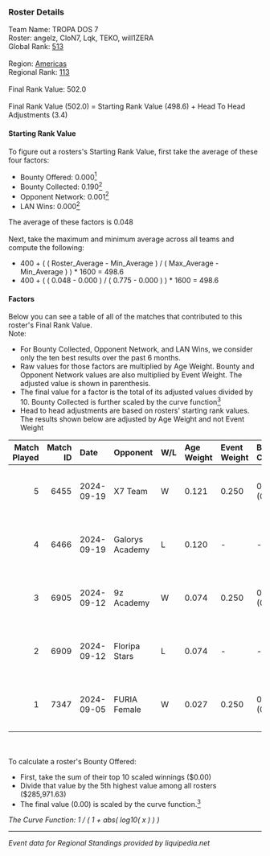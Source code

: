 ### Roster Details<br />
Team Name: TROPA DOS 7<br />
Roster: angelz, CloN7, Lqk, TEKO, will1ZERA<br />
Global Rank: [513](../../standings_global_2025_02_28.md)<br />
<br />
Region: [Americas]( ../../standings_americas_2025_02_28.md)<br />
Regional Rank: [113]( ../../standings_americas_2025_02_28.md)<br />
<br />
Final Rank Value:  502.0<br />
<br />
Final Rank Value (502.0) = Starting Rank Value (498.6) + Head To Head Adjustments (3.4)<br />

#### Starting Rank Value<br />
To figure out a rosters's Starting Rank Value, first take the average of these four factors:<br />
- Bounty Offered: 0.000[<sup>1</sup>](#table2)
- Bounty Collected: 0.190[<sup>2</sup>](#table1)
- Opponent Network: 0.001[<sup>2</sup>](#table1)
- LAN Wins: 0.000[<sup>2</sup>](#table1)

The average of these factors is 0.048<br />
<br />
Next, take the maximum and minimum average across all teams and compute the following:<br />
- 400 + ( ( Roster_Average - Min_Average ) / ( Max_Average - Min_Average ) ) * 1600 = 498.6
- 400 + ( ( 0.048 - 0.000 ) / ( 0.775 - 0.000 ) ) * 1600 = 498.6


#### Factors<br />
Below you can see a table of all of the matches that contributed to this roster's Final Rank Value.<br />
Note:<br />

- For Bounty Collected, Opponent Network, and LAN Wins, we consider only the ten best results over the past 6 months.
- Raw values for those factors are multiplied by Age Weight. Bounty and Opponent Network values are also multiplied by Event Weight. The adjusted value is shown in parenthesis.
- The final value for a factor is the total of its adjusted values divided by 10. Bounty Collected is further scaled by the curve function[<sup>3</sup>](#curveFunction)
- Head to head adjustments are based on rosters' starting rank values. The results shown below are adjusted by Age Weight and not Event Weight
<span id="table1"></span><br />


| Match Played | Match ID | Date       | Opponent        | W/L | Age Weight | Event Weight | Bounty Collected | Opponent Network | LAN Wins  | H2H Adj. | Roster                              |
| -: | -: | :- | :- | :- | :- | :- | :- | :- | :- | -: | :- |
|            5 |     6455 | 2024-09-19 | X7 Team         | W   | 0.121      | 0.250        | 0.000 (0.000)    | 0.060 (0.002)    | 0 (0.000) |     2.63 | angelz, CloN7, Lqk, TEKO, will1ZERA |
|            4 |     6466 | 2024-09-19 | Galorys Academy | L   | 0.120      | -            | -                | -                | -         |    -1.12 | angelz, CloN7, Lqk, TEKO, will1ZERA |
|            3 |     6905 | 2024-09-12 | 9z Academy      | W   | 0.074      | 0.250        | 0.001 (0.000)    | 0.418 (0.008)    | 0 (0.000) |     1.73 | angelz, CloN7, Lqk, TEKO, will1ZERA |
|            2 |     6909 | 2024-09-12 | Floripa Stars   | L   | 0.074      | -            | -                | -                | -         |    -0.64 | angelz, CloN7, Lqk, TEKO, will1ZERA |
|            1 |     7347 | 2024-09-05 | FURIA Female    | W   | 0.027      | 0.250        | 0.076 (0.001)    | 0.292 (0.002)    | 0 (0.000) |     0.82 | angelz, CloN7, Lqk, TEKO, will1ZERA |

<br />
<span id="table2"></span><br />
To calculate a roster's Bounty Offered:<br />

- First, take the sum of their top 10 scaled winnings ($0.00)
- Divide that value by the 5th highest value among all rosters ($285,971.63)
- The final value (0.00) is scaled by the curve function.[<sup>3</sup>](#curveFunction)

<span id="curveFunction"></span>_The Curve Function: 1 / ( 1 + abs( log10( x ) ) )_<br />

---
_Event data for Regional Standings provided by liquipedia.net_<br />

